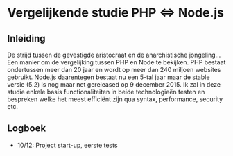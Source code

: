# Vergelijkende studie PHP <=> Node.js

## Inleiding

De strijd tussen de gevestigde aristocraat en de anarchistische jongeling... Een manier om de vergelijking tussen PHP en Node te bekijken. PHP bestaat ondertussen meer dan 20 jaar en wordt op meer dan 240 miljoen websites gebruikt. Node.js daarentegen bestaat nu een 5-tal jaar maar de stable versie (5.2) is nog maar net gereleased op 9 december 2015. Ik zal in deze studie enkele basis functionaliteiten in beide technologieën testen en bespreken welke het meest efficiënt zijn qua syntax, performance, security etc.

## Logboek

- 10/12: Project start-up, eerste tests
